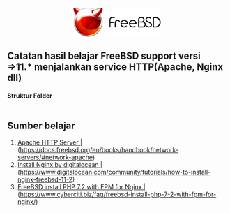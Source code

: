 <p align="center">
<img src="/assets/images/logo.png" alt="Logo" style="width:200px;"/>
</p>

## Catatan hasil belajar FreeBSD support versi =>11.* menjalankan service HTTP(Apache, Nginx dll)

#### Struktur Folder
```sh
```
## Sumber belajar
1. [Apache HTTP Server | ](https://docs.freebsd.org/en/books/handbook/network-servers/#network-apache)(https://docs.freebsd.org/en/books/handbook/network-servers/#network-apache)
2. [Install Nginx by digitalocean | ](https://www.digitalocean.com/community/tutorials/how-to-install-nginx-freebsd-11-2)(https://www.digitalocean.com/community/tutorials/how-to-install-nginx-freebsd-11-2)
3. [FreeBSD install PHP 7.2 with FPM for Nginx | ](https://www.cyberciti.biz/faq/freebsd-install-php-7-2-with-fpm-for-nginx/)(https://www.cyberciti.biz/faq/freebsd-install-php-7-2-with-fpm-for-nginx/)

